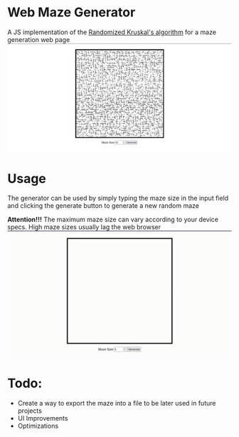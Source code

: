 # Web Maze Generator
A JS implementation of the [Randomized Kruskal's algorithm](https://en.wikipedia.org/wiki/Maze_generation_algorithm#Randomized_Kruskal's_algorithm) for a maze generation web page
![Example Image](assets/screenshot.png)

# Usage
The generator can be used by simply typing the maze size in the input field and clicking the generate button to generate a new random maze

**Attention!!!** The maximum maze size can vary according to your device specs. High maze sizes usually lag the web browser
![Usage Video](assets/usage.gif)
# Todo:
* Create a way to export the maze into a file to be later used in future projects
* UI Improvements
* Optimizations
